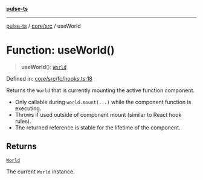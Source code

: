 [**pulse-ts**](../../../README.md)

***

[pulse-ts](../../../README.md) / [core/src](../README.md) / useWorld

# Function: useWorld()

> **useWorld**(): [`World`](../classes/World.md)

Defined in: [core/src/fc/hooks.ts:18](https://github.com/jlehett/pulse-ts/blob/95f7e0ab0aafbcd2aad691251c554317b3dfe19c/packages/core/src/fc/hooks.ts#L18)

Returns the `World` that is currently mounting the active function component.

- Only callable during `world.mount(...)` while the component function is executing.
- Throws if used outside of component mount (similar to React hook rules).
- The returned reference is stable for the lifetime of the component.

## Returns

[`World`](../classes/World.md)

The current `World` instance.
